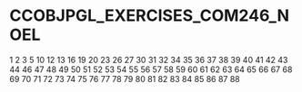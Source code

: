 # CCOBJPGL_EXERCISES_COM246_NOEL




1
2
3
5
10
12
13
16
19
20
23
26
27
30
31
32
34
35
36
37
38
39
40
41
42
43
44
46
47
48
49
50
51
52
53
54
55
56
57
58
59
60
61
62
63
64
65
66
67
68
69
70
71
72
73
74
75
76
77
78
79
80
81
82
83
84
85
86
87
88
